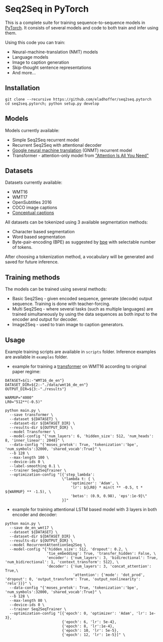 # Seq2Seq in PyTorch
This is a complete suite for training sequence-to-sequence models in [PyTorch](www.pytorch.org). It consists of several models and code to both train and infer using them.

Using this code you can train:
* Neural-machine-translation (NMT) models
* Language models
* Image to caption generation
* Skip-thought sentence representations
* And more...
 
 ## Installation
 ```
 git clone --recursive https://github.com/eladhoffer/seq2seq.pytorch
 cd seq2seq.pytorch; python setup.py develop
 ```
 
## Models
Models currently available:
* Simple Seq2Seq recurrent model
* Recurrent Seq2Seq with attentional decoder
* [Google neural machine translation](https://arxiv.org/abs/1609.08144) (GNMT) recurrent model
* Transformer - attention-only model from ["Attention Is All You Need"](https://arxiv.org/abs/1706.03762)

## Datasets
Datasets currently available:

* WMT16
* WMT17
* OpenSubtitles 2016
* COCO image captions
* [Conceptual captions](https://ai.googleblog.com/2018/09/conceptual-captions-new-dataset-and.html)

All datasets can be tokenized using 3 available segmentation methods:

* Character based segmentation
* Word based segmentation
* Byte-pair-encoding (BPE) as suggested by [bpe](https://arxiv.org/abs/1508.07909) with selectable number of tokens.  

After choosing a tokenization method, a vocabulary will be generated and saved for future inference.


## Training methods
The models can be trained using several methods:

* Basic Seq2Seq - given encoded sequence, generate (decode) output sequence. Training is done with teacher-forcing.
* Multi Seq2Seq - where several tasks (such as multiple languages) are trained simultaneously by using the data sequences as both input to the encoder and output for decoder.
* Image2Seq - used to train image to caption generators.

## Usage
Example training scripts are available in ``scripts`` folder. Inference examples are available in ``examples`` folder.

* example for training a [transformer](https://arxiv.org/abs/1706.03762)
 on WMT16 according to original paper regime:
```
DATASET=${1:-"WMT16_de_en"}
DATASET_DIR=${2:-"./data/wmt16_de_en"}
OUTPUT_DIR=${3:-"./results"}

WARMUP="4000"
LR0="512**(-0.5)"

python main.py \
  --save transformer \
  --dataset ${DATASET} \
  --dataset-dir ${DATASET_DIR} \
  --results-dir ${OUTPUT_DIR} \
  --model Transformer \
  --model-config "{'num_layers': 6, 'hidden_size': 512, 'num_heads': 8, 'inner_linear': 2048}" \
  --data-config "{'moses_pretok': True, 'tokenization':'bpe', 'num_symbols':32000, 'shared_vocab':True}" \
  --b 128 \
  --max-length 100 \
  --device-ids 0 \
  --label-smoothing 0.1 \
  --trainer Seq2SeqTrainer \
  --optimization-config "[{'step_lambda':
                          \"lambda t: { \
                              'optimizer': 'Adam', \
                              'lr': ${LR0} * min(t ** -0.5, t * ${WARMUP} ** -1.5), \
                              'betas': (0.9, 0.98), 'eps':1e-9}\"
                          }]"
```

* example for training attentional LSTM based model with 3 layers in both encoder and decoder:
```
python main.py \
  --save de_en_wmt17 \
  --dataset ${DATASET} \
  --dataset-dir ${DATASET_DIR} \
  --results-dir ${OUTPUT_DIR} \
  --model RecurrentAttentionSeq2Seq \
  --model-config "{'hidden_size': 512, 'dropout': 0.2, \
                   'tie_embedding': True, 'transfer_hidden': False, \
                   'encoder': {'num_layers': 3, 'bidirectional': True, 'num_bidirectional': 1, 'context_transform': 512}, \
                   'decoder': {'num_layers': 3, 'concat_attention': True,\
                               'attention': {'mode': 'dot_prod', 'dropout': 0, 'output_transform': True, 'output_nonlinearity': 'relu'}}}" \
  --data-config "{'moses_pretok': True, 'tokenization':'bpe', 'num_symbols':32000, 'shared_vocab':True}" \
  --b 128 \
  --max-length 80 \
  --device-ids 0 \
  --trainer Seq2SeqTrainer \
  --optimization-config "[{'epoch': 0, 'optimizer': 'Adam', 'lr': 1e-3},
                          {'epoch': 6, 'lr': 5e-4},
                          {'epoch': 8, 'lr':1e-4},
                          {'epoch': 10, 'lr': 5e-5},
                          {'epoch': 12, 'lr': 1e-5}]" \
```
